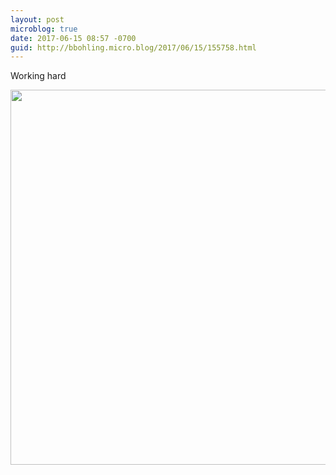 ```yaml
---
layout: post
microblog: true
date: 2017-06-15 08:57 -0700
guid: http://bbohling.micro.blog/2017/06/15/155758.html
---
```

Working hard

<img src="http://bbohling.micro.blog/uploads/2017/8abd6d3ba1.jpg" width="600" height="600" style="height: auto" />
